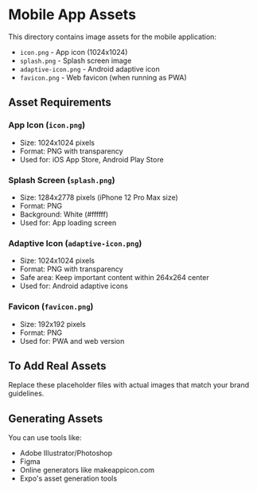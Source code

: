 # Mobile App Assets

This directory contains image assets for the mobile application:

- `icon.png` - App icon (1024x1024)
- `splash.png` - Splash screen image
- `adaptive-icon.png` - Android adaptive icon
- `favicon.png` - Web favicon (when running as PWA)

## Asset Requirements

### App Icon (`icon.png`)
- Size: 1024x1024 pixels
- Format: PNG with transparency
- Used for: iOS App Store, Android Play Store

### Splash Screen (`splash.png`) 
- Size: 1284x2778 pixels (iPhone 12 Pro Max size)
- Format: PNG
- Background: White (#ffffff)
- Used for: App loading screen

### Adaptive Icon (`adaptive-icon.png`)
- Size: 1024x1024 pixels
- Format: PNG with transparency
- Safe area: Keep important content within 264x264 center
- Used for: Android adaptive icons

### Favicon (`favicon.png`)
- Size: 192x192 pixels
- Format: PNG
- Used for: PWA and web version

## To Add Real Assets

Replace these placeholder files with actual images that match your brand guidelines.

## Generating Assets

You can use tools like:
- Adobe Illustrator/Photoshop
- Figma
- Online generators like makeappicon.com
- Expo's asset generation tools